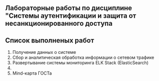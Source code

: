## Лабораторные работы по дисциплине "Системы аутентификации и защита от несанкционированного доступа
## Список выполненых работ
1. Получение данных о системе
2. Сбор и аналитическая обработка информации о сетевом трафике
3. Развертывание системы мониторинга ELK Stack (ElasticSearch)
4. 
5. Mind-карта ГОСТа
